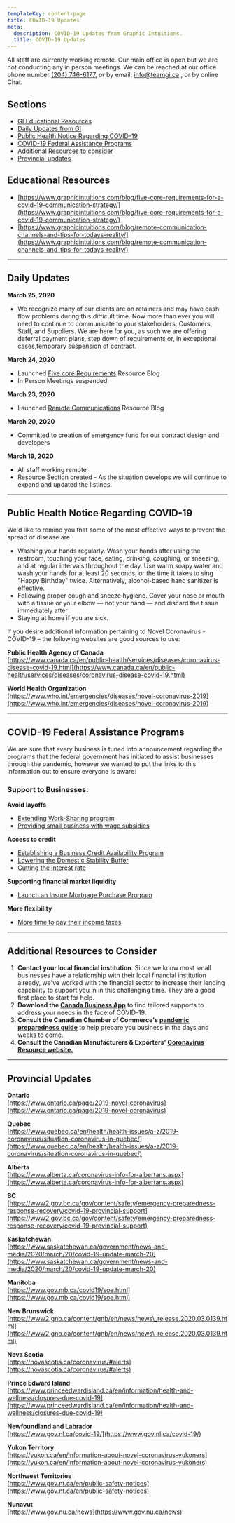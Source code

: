 ```yaml
---
templateKey: content-page
title: COVID-19 Updates
meta:
  description: COVID-19 Updates from Graphic Intuitions.
  title: COVID-19 Updates
---
```

All staff are currently working remote. Our main office is open but we are not conducting any in person meetings. We can be reached at our office phone number [(204) 746-6177](tel:2047466177), or by email: [info@teamgi.ca](mailto:info@teamgi.ca) , or by online Chat.

## Sections

- [GI Educational Resources](#educational-resources)
- [Daily Updates from GI](#daily-updates)
- [Public Health Notice Regarding COVID-19](#public-health-notice)
- [COVID-19 Federal Assistance Programs](#federal-assistance-programs)
- [Additional Resources to consider](#additional-resources)
- [Provincial updates](#provincial-updates)

## <a id="educational-resources"></a>Educational Resources

- [https://www.graphicintuitions.com/blog/five-core-requirements-for-a-covid-19-communication-strategy/](https://www.graphicintuitions.com/blog/five-core-requirements-for-a-covid-19-communication-strategy/)
- [https://www.graphicintuitions.com/blog/remote-communication-channels-and-tips-for-todays-reality/](https://www.graphicintuitions.com/blog/remote-communication-channels-and-tips-for-todays-reality/)

---

## <a id="daily-updates"></a>Daily Updates

**March 25, 2020**

- We recognize many of our clients are on retainers and may have cash flow problems during this difficult time. Now more than ever you will need to continue to communicate to your stakeholders: Customers, Staff, and Suppliers. We are here for you, as such we are offering deferral payment plans, step down of requirements or, in exceptional cases,temporary suspension of contract.

**March 24, 2020**

- Launched [Five core Requirements](https://www.graphicintuitions.com/blog/five-core-requirements-for-a-covid-19-communication-strategy/) Resource Blog
- In Person Meetings suspended

**March 23, 2020**

- Launched [Remote Communications](https://www.graphicintuitions.com/blog/remote-communication-channels-and-tips-for-todays-reality/) Resource Blog

**March 20, 2020**

- Committed to creation of emergency fund for our contract design and developers

**March 19, 2020**

- All staff working remote
- Resource Section created - As the situation develops we will continue to expand and updated the listings.

---

## <a id="public-health-notice"></a>Public Health Notice Regarding COVID-19

We&#39;d like to remind you that some of the most effective ways to prevent the spread of disease are

- Washing your hands regularly. Wash your hands after using the restroom, touching your face, eating, drinking, coughing, or sneezing, and at regular intervals throughout the day. Use warm soapy water and wash your hands for at least 20 seconds, or the time it takes to sing &quot;Happy Birthday&quot; twice. Alternatively, alcohol-based hand sanitizer is effective.
- Following proper cough and sneeze hygiene. Cover your nose or mouth with a tissue or your elbow — not your hand — and discard the tissue immediately after
- Staying at home if you are sick.

If you desire additional information pertaining to Novel Coronavirus - COVID-19 – the following websites are good sources to use:

**Public Health Agency of Canada**   
[https://www.canada.ca/en/public-health/services/diseases/coronavirus-disease-covid-19.html](https://www.canada.ca/en/public-health/services/diseases/coronavirus-disease-covid-19.html)

**World Health Organization**  
[https://www.who.int/emergencies/diseases/novel-coronavirus-2019](https://www.who.int/emergencies/diseases/novel-coronavirus-2019)

---

## <a id="federal-assistance-programs"></a>COVID-19 Federal Assistance Programs

We are sure that every business is tuned into announcement regarding the programs that the federal government has initiated to assist businesses through the pandemic, however we wanted to put the links to this information out to ensure everyone is aware:

### Support to Businesses:

**Avoid layoffs**

- [Extending Work-Sharing program](https://www.canada.ca/en/department-finance/economic-response-plan/covid19-businesses.html#extending_workshareprograms)
- [Providing small business with wage subsidies](https://www.canada.ca/en/department-finance/economic-response-plan/covid19-businesses.html#wage_subsidies)

**Access to credit**

- [Establishing a Business Credit Availability Program](https://www.canada.ca/en/department-finance/economic-response-plan/covid19-businesses.html#business_credit_availability_program)
- [Lowering the Domestic Stability Buffer](https://www.canada.ca/en/department-finance/economic-response-plan/covid19-businesses.html#lowering_the_domestic_stability_buffer)
- [Cutting the interest rate](https://www.canada.ca/en/department-finance/economic-response-plan/covid19-businesses.html#cutting_interest_rate)

**Supporting financial market liquidity**

- [Launch an Insure Mortgage Purchase Program](https://www.canada.ca/en/department-finance/economic-response-plan/covid19-businesses.html#insure_mortgage_purchase_program)

**More flexibility**

- [More time to pay their income taxes](https://www.canada.ca/en/department-finance/economic-response-plan/covid19-businesses.html#more_time_to_pay_their_income_taxes)

---

## <a id="additional-resources"></a>Additional Resources to Consider

1. **Contact your local financial institution**. Since we know most small businesses have a relationship with their local financial institution already, we&#39;ve worked with the financial sector to increase their lending capability to support you in in this challenging time. They are a good first place to start for help.
2. **Download the [Canada Business App](https://www.ic.gc.ca/eic/site/icgc.nsf/eng/h_07670.html)** to find tailored supports to address your needs in the face of COVID-19.
3. **Consult the Canadian Chamber of Commerce&#39;s [pandemic preparedness guide](http://www.chamber.ca/resources/pandemic-preparedness/)** to help prepare you business in the days and weeks to come.
4. **Consult the Canadian Manufacturers &amp; Exporters&#39; [Coronavirus Resource website.](https://cme-mec.ca/coronavirus-covid-19-resources/)**

---

## <a id="provincial-updates"></a>Provincial Updates

**Ontario**  
[https://www.ontario.ca/page/2019-novel-coronavirus](https://www.ontario.ca/page/2019-novel-coronavirus)

**Quebec**  
[https://www.quebec.ca/en/health/health-issues/a-z/2019-coronavirus/situation-coronavirus-in-quebec/](https://www.quebec.ca/en/health/health-issues/a-z/2019-coronavirus/situation-coronavirus-in-quebec/)

**Alberta**  
[https://www.alberta.ca/coronavirus-info-for-albertans.aspx](https://www.alberta.ca/coronavirus-info-for-albertans.aspx)

**BC**  
[https://www2.gov.bc.ca/gov/content/safety/emergency-preparedness-response-recovery/covid-19-provincial-support](https://www2.gov.bc.ca/gov/content/safety/emergency-preparedness-response-recovery/covid-19-provincial-support)

**Saskatchewan**  
[https://www.saskatchewan.ca/government/news-and-media/2020/march/20/covid-19-update-march-20](https://www.saskatchewan.ca/government/news-and-media/2020/march/20/covid-19-update-march-20)

**Manitoba**  
[https://www.gov.mb.ca/covid19/soe.html](https://www.gov.mb.ca/covid19/soe.html)

**New Brunswick**  
[https://www2.gnb.ca/content/gnb/en/news/news\_release.2020.03.0139.html](https://www2.gnb.ca/content/gnb/en/news/news\_release.2020.03.0139.html)

**Nova Scotia**  
[https://novascotia.ca/coronavirus/#alerts](https://novascotia.ca/coronavirus/#alerts)

**Prince Edward Island**  
[https://www.princeedwardisland.ca/en/information/health-and-wellness/closures-due-covid-19](https://www.princeedwardisland.ca/en/information/health-and-wellness/closures-due-covid-19)

**Newfoundland and Labrador**  
[https://www.gov.nl.ca/covid-19/](https://www.gov.nl.ca/covid-19/)

**Yukon Territory**  
[https://yukon.ca/en/information-about-novel-coronavirus-yukoners](https://yukon.ca/en/information-about-novel-coronavirus-yukoners)

**Northwest Territories**  
[https://www.gov.nt.ca/en/public-safety-notices](https://www.gov.nt.ca/en/public-safety-notices)

**Nunavut**  
[https://www.gov.nu.ca/news](https://www.gov.nu.ca/news)
